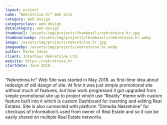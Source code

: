 ```yaml
---
layout: project
name: “Nekretnina.hr” Web Site
category: Web Design
categoryclass: web-design
datacategory: web-design
thumbnail: /assets/img/projects/thumbnails/nekretnina.hr.jpg
thumbnailwebp: /assets/img/projects/thumbnails/nekretnina.hr.webp
image: /assets/img/projects/nekretnina.hr.jpg
imagewebp: /assets/img/projects/nekretnina.hr.webp
author: Marko Idzan
client: Interhaus Nekretnine Ltd.
website: https://nekretnina.hr
startdate: June 2018.
---
```

“Nekretnina.hr” Web Site was started in May 2018. as first-time idea about redesign of old design of site. At first it was just simple promotional site without much of features, but how work progressed it got upgraded from simple promotional site up to project which use “Reality” theme with custom feature built into it which is custom Dashboard for inserting and editing Real Estates. Site is also connected with platform “Dimedia Nekretnine” for checkups of information’s used from owner of Real Estate and so it can be easily shared on multiple Real Estate networks.